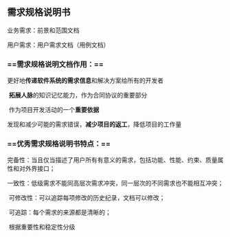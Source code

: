 ## 需求规格说明书

业务需求：前景和范围文档

用户需求：用户需求文档（用例文档）

### ==需求规格说明文档作用：==

​	更好地**传递软件系统的需求信息**和解决方案给所有的开发者

​	**拓展人脉**的知识记忆能力，作为合同协议的重要部分

​	作为项目开发活动的一个**重要依据**

​	发现和减少可能的需求错误，**减少项目的返工**，降低项目的工作量

### ==优秀需求规格说明书特点：==

​	完备性：当且仅当描述了用户所有有意义的需求，包括功能、性能、约束、质量属性和对外界接口；

​	一致性：低级需求不能同高层次需求冲突，同一层次的不同需求也不能相互冲突；

​	可修改性：可以追踪每项修改的历史纪录，文档可以修改；

​	可追踪：每个需求的来源都是清晰的；

​	根据重要性和稳定性分级

​	